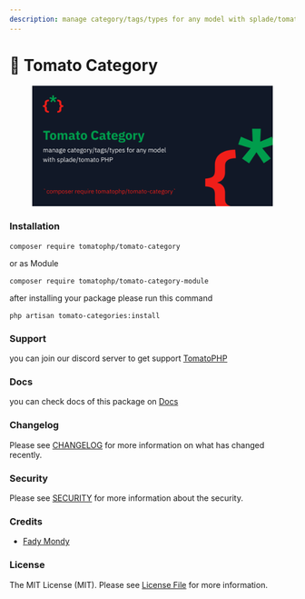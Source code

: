 ```yaml
---
description: manage category/tags/types for any model with splade/tomato PHP
---
```


# 🔷 Tomato Category

<figure><img src="../../.gitbook/assets/screenshot (17).png" alt=""><figcaption></figcaption></figure>

### Installation

```
composer require tomatophp/tomato-category
```

or as Module

```
composer require tomatophp/tomato-category-module
```

after installing your package please run this command

```
php artisan tomato-categories:install
```

### Support

you can join our discord server to get support [TomatoPHP](https://discord.gg/VZc8nBJ3ZU)

### Docs

you can check docs of this package on [Docs](https://docs.tomatophp.com/plugins/tomato-category)

### Changelog

Please see [CHANGELOG](https://github.com/tomatophp/tomato-category/blob/master/CHANGELOG.md) for more information on what has changed recently.

### Security

Please see [SECURITY](https://github.com/tomatophp/tomato-category/blob/master/SECURITY.md) for more information about the security.

### Credits

* [Fady Mondy](https://www.github.com/3x1io)

### License

The MIT License (MIT). Please see [License File](https://github.com/tomatophp/tomato-category/blob/master/LICENSE.md) for more information.
